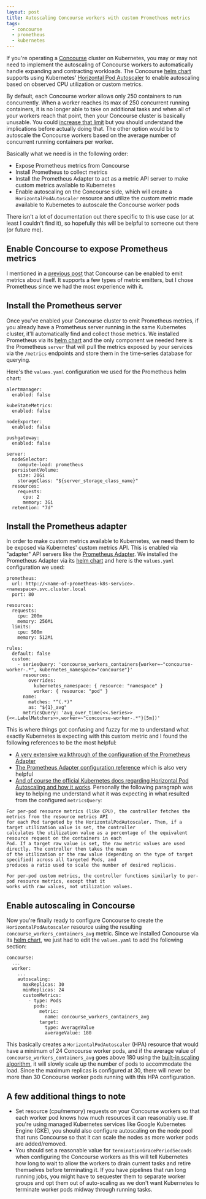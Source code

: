 ```yaml
---
layout: post
title: Autoscaling Concourse workers with custom Prometheus metrics
tags:
  - concourse
  - prometheus
  - kubernetes
---
```


If you're operating a [Concourse](https://concourse-ci.org/) cluster on Kubernetes, you may or may not need to implement the autoscaling of Concourse workers to automatically handle expanding and contracting workloads. The Concourse [helm chart](https://github.com/concourse/concourse-chart/blob/master/values.yaml) supports using Kubernetes' [Horizontal Pod Autoscaler](https://kubernetes.io/docs/tasks/run-application/horizontal-pod-autoscale/) to enable autoscaling based on observed CPU utilization or custom metrics.

By default, each Concourse worker allows only 250 containers to run concurrently. When a worker reaches its max of 250 concurrent running containers, it is no longer able to take on additional tasks and when all of your workers reach that point, then your Concourse cluster is basically unusable. You could [increase that limit](https://www.engineerbetter.com/blog/increasing-concourse-container-limits/) but you should understand the implications before actually doing that. The other option would be to autoscale the Concourse workers based on the average number of concurrent running containers per worker.

Basically what we need is in the following order:
- Expose Prometheus metrics from Concourse
- Install Prometheus to collect metrics
- Install the Prometheus Adapter to act as a metric API server to make custom metrics available to Kubernetes
- Enable autoscaling on the Concourse side, which will create a `HorizontalPodAutoscaler` resource and utilize the custom metric made available to Kubernetes to autoscale the Concourse worker pods

There isn't a lot of documentation out there specific to this use case (or at least I couldn't find it), so hopefully this will be belpful to someone out there (or future me). 

## Enable Concourse to expose Prometheus metrics

I mentioned in a [previous post](https://dlbock.github.io/2021/10/15/operating-concourse-learnings.html) that Concourse can be enabled to emit metrics about itself. It supports a few types of metric emitters, but I chose Prometheus since we had the most experience with it.

## Install the Prometheus server

Once you've enabled your Concourse cluster to emit Prometheus metrics, if you already have a Prometheus server running in the same Kubernetes cluster, it'll automatically find and collect those metrics. We installed Prometheus via its [helm chart](https://github.com/prometheus-community/helm-charts/tree/main/charts/prometheus) and the only component we needed here is the Prometheus `server` that will pull the metrics exposed by your services via the `/metrics` endpoints and store them in the time-series database for querying.

Here's the `values.yaml` configuration we used for the Prometheus helm chart:

```
alertmanager:
  enabled: false

kubeStateMetrics:
  enabled: false

nodeExporter:
  enabled: false

pushgateway:
  enabled: false

server:
  nodeSelector:
    compute-load: prometheus
  persistentVolume:
    size: 20Gi
    storageClass: "${server_storage_class_name}"
  resources:
    requests:
      cpu: 2
      memory: 3Gi
  retention: "7d"
```

## Install the Prometheus adapter

In order to make custom metrics available to Kubernetes, we need them to be exposed via Kubernetes' custom metrics API. This is enabled via "adapter" API servers like the [Prometheus Adapter](https://github.com/kubernetes-sigs/prometheus-adapter). We installed the Prometheus Adapter via its [helm chart](https://github.com/prometheus-community/helm-charts/tree/main/charts/prometheus-adapter) and here is the `values.yaml` configuration we used:

```
prometheus:
  url: http://<name-of-prometheus-k8s-service>.<namespace>.svc.cluster.local
  port: 80

resources:
  requests:
    cpu: 200m
    memory: 256Mi
  limits:
    cpu: 500m
    memory: 512Mi

rules:
  default: false
  custom:
    - seriesQuery: 'concourse_workers_containers{worker=~"concourse-worker-.*", kubernetes_namespace="concourse"}'
      resources:
        overrides:
          kubernetes_namespace: { resource: "namespace" }
          worker: { resource: "pod" }
      name:
        matches: "^(.*)"
        as: "${1}_avg"
      metricsQuery: 'avg_over_time(<<.Series>>{<<.LabelMatchers>>,worker=~"concourse-worker-.*"}[5m])'

```

This is where things got confusing and fuzzy for me to understand what exactly Kubernetes is expecting with this custom metric and I found the following references to be the most helpful:

- [A very extensive walkthrough of the configuration of the Prometheus Adapter](https://github.com/kubernetes-sigs/prometheus-adapter/blob/master/docs/config-walkthrough.md)
- [The Prometheus Adapter configuration reference](https://github.com/kubernetes-sigs/prometheus-adapter/blob/master/docs/config.md) which is also very helpful
- [And of course the official Kubernetes docs regarding Horizontal Pod Autoscaling and how it works](https://kubernetes.io/docs/tasks/run-application/horizontal-pod-autoscale/). Personally the following paragraph was key to helping me understand what it was expecting in what resulted from the configured `metricsQuery`:

```
For per-pod resource metrics (like CPU), the controller fetches the metrics from the resource metrics API
for each Pod targeted by the HorizontalPodAutoscaler. Then, if a target utilization value is set, the controller
calculates the utilization value as a percentage of the equivalent resource request on the containers in each
Pod. If a target raw value is set, the raw metric values are used directly. The controller then takes the mean
of the utilization or the raw value (depending on the type of target specified) across all targeted Pods, and
produces a ratio used to scale the number of desired replicas.

For per-pod custom metrics, the controller functions similarly to per-pod resource metrics, except that it
works with raw values, not utilization values.
```

## Enable autoscaling in Concourse

Now you're finally ready to configure Concourse to create the `HorizontalPodAutoscaler` resource using the resulting `concourse_workers_containers_avg` metric. Since we installed Concourse via its [helm chart](https://github.com/concourse/concourse-chart), we just had to edit the `values.yaml` to add the following section:

```
concourse:
  ...
  worker:
    ...
    autoscaling:
      maxReplicas: 30
      minReplicas: 24
      customMetrics:
        - type: Pods
          pods:
            metric:
              name: concourse_workers_containers_avg
            target:
              type: AverageValue
              averageValue: 180
```

This basically creates a `HorizontalPodAutoscaler` (HPA) resource that would have a minimum of 24 Concourse worker pods, and if the average value of `concourse_workers_containers_avg` goes above 180 using the [built-in scaling algorithm](https://kubernetes.io/docs/tasks/run-application/horizontal-pod-autoscale/#algorithm-details), it will slowly scale up the number of pods to accommodate the load. Since the maximum replicas is configured at 30, there will never be more than 30 Concourse worker pods running with this HPA configuration.

## A few additional things to note

- Set resource (cpu/memory) requests on your Concourse workers so that each worker pod knows how much resources it can reasonably use. If you're using managed Kubernetes services like Google Kubernetes Engine (GKE), you should also configure autoscaling on the node pool that runs Concourse so that it can scale the nodes as more worker pods are added/removed.
- You should set a reasonable value for `terminationGracePeriodSeconds` when configuring the Concourse workers as this will tell Kubernetes how long to wait to allow the workers to drain current tasks and retire themselves before terminating it. If you have pipelines that run long running jobs, you might have to sequester them to separate worker groups and opt them out of auto-scaling as we don't want Kubernetes to terminate worker pods midway through running tasks.
